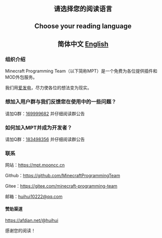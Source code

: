 <h2 align="center">请选择您的阅读语言</h2>
<h2 align="center">Choose your reading language</h2>

<h2 align="center">简体中文 <a href=".\README_EN.md">English</a></h2>

### 组织介绍

Minecraft Programming Team（以下简称MPT）是一个免费为各位提供插件和MOD外包服务。

我们用[爱发电](https://afdian.net/ "爱发电")，尽力使各位的想法变为现实。

### 想加入用户群与我们反馈您在使用中的一些问题？
请加Q群：[169999682](https://jq.qq.com/?_wv=1027&k=vHaFhWTa "点击链接加入群聊【MPT用户体验交流与反馈】")
并仔细阅读群公告

### 如何加入MPT并成为开发者？
请加Q群：[183498356](https://jq.qq.com/?_wv=1027&k=aCgs0sPl "点击链接加入群聊【MPT管理组】")
并仔细阅读群公告

### 联系

网站：https://mpt.mooncc.cn

Github：https://github.com/MinecraftProgrammingTeam

Gitee：https://gitee.com/minecraft-programming-team

邮箱：huihui10222@qq.com

#### 赞助渠道

https://afdian.net/@huihui

感谢您的阅读！

